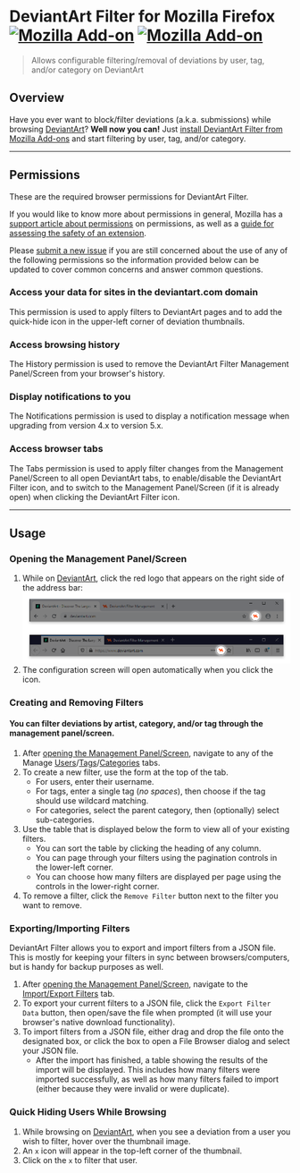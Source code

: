 # DeviantArt Filter for Mozilla Firefox [![Mozilla Add-on][firefox-image-version]][firefox-url] [![Mozilla Add-on][firefox-image-download]][firefox-url]

> Allows configurable filtering/removal of deviations by user, tag, and/or category on DeviantArt

## Overview
Have you ever want to block/filter deviations (a.k.a. submissions) while browsing [DeviantArt](https://www.deviantart.com)? **Well now you can!** Just [install DeviantArt Filter from Mozilla Add-ons][firefox-url] and start filtering by user, tag, and/or category.

* * *

## Permissions
These are the required browser permissions for DeviantArt Filter.

If you would like to know more about permissions in general, Mozilla has a [support article about permissions](https://support.mozilla.org/en-US/kb/permission-request-messages-firefox-extensions) on permissions, as well as a [guide for assessing the safety of an extension](https://support.mozilla.org/en-US/kb/tips-assessing-safety-extension).

Please [submit a new issue](https://github.com/rthaut/deviantART-Filter/issues/new) if you are still concerned about the use of any of the following permissions so the information provided below can be updated to cover common concerns and answer common questions.

###  Access your data for sites in the deviantart.com domain
This permission is used to apply filters to DeviantArt pages and to add the quick-hide icon in the upper-left corner of deviation thumbnails.

###  Access browsing history
The History permission is used to remove the DeviantArt Filter Management Panel/Screen from your browser's history.

###  Display notifications to you
The Notifications permission is used to display a notification message when upgrading from version 4.x to version 5.x.

###  Access browser tabs
The Tabs permission is used to apply filter changes from the Management Panel/Screen to all open DeviantArt tabs, to enable/disable the DeviantArt Filter icon, and to switch to the Management Panel/Screen (if it is already open) when clicking the DeviantArt Filter icon.

* * *

## Usage

### Opening the Management Panel/Screen
1. While on [DeviantArt](https://www.deviantart.com), click the red logo that appears on the right side of the address bar:
![DeviantArt Filter Page Action Demo](https://raw.githubusercontent.com/rthaut/deviantART-Filter/master/screenshots/Page-Action-Demo.png)
2. The configuration screen will open automatically when you click the icon.

### Creating and Removing Filters
#### You can filter deviations by artist, category, and/or tag through the management panel/screen.
1. After [opening the Management Panel/Screen](#opening-the-management-panelscreen), navigate to any of the Manage [Users](#manage-users-page)/[Tags](#manage-tags-page)/[Categories](#manage-categories-page) tabs.
2. To create a new filter, use the form at the top of the tab.
    - For users, enter their username.
    - For tags, enter a single tag (*no spaces*), then choose if the tag should use wildcard matching.
    - For categories, select the parent category, then (optionally) select sub-categories.
3. Use the table that is displayed below the form to view all of your existing filters.
    - You can sort the table by clicking the heading of any column.
    - You can page through your filters using the pagination controls in the lower-left corner.
    - You can choose how many filters are displayed per page using the controls in the lower-right corner.
4. To remove a filter, click the `Remove Filter` button next to the filter you want to remove.

### Exporting/Importing Filters
DeviantArt Filter allows you to export and import filters from a JSON file. This is mostly for keeping your filters in sync between browsers/computers, but is handy for backup purposes as well.
1. After [opening the Management Panel/Screen](#opening-the-management-panelscreen), navigate to the [Import/Export Filters](#importexport-filters-page) tab.
2. To export your current filters to a JSON file, click the `Export Filter Data` button, then open/save the file when prompted (it will use your browser's native download functionality).
3. To import filters from a JSON file, either drag and drop the file onto the designated box, or click the box to open a File Browser dialog and select your JSON file.
    - After the import has finished, a table showing the results of the import will be displayed. This includes how many filters were imported successfully, as well as how many filters failed to import (either because they were invalid or were duplicate).

### Quick Hiding Users While Browsing
1. While browsing on [DeviantArt](https://www.deviantart.com), when you see a deviation from a user you wish to filter, hover over the thumbnail image.
2. An `x` icon will appear in the top-left corner of the thumbnail.
3. Click on the `x` to filter that user.

[firefox-url]: https://addons.mozilla.org/en-US/firefox/addon/deviantart-filter/
[firefox-image-download]: https://img.shields.io/amo/d/deviantart-filter.svg
[firefox-image-version]: https://img.shields.io/amo/v/deviantart-filter.svg
